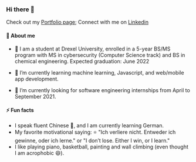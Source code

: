 ### Hi there 👋
Check out my <a href="https://ariel-yeung.github.io/" target="_blank">Portfolio page</a>; Connect with me on <a href= "https://www.linkedin.com/in/man-yi-ariel-yeung-45793313a">Linkedin</a>

#### :raising_hand: About me
- :open_book: I am a student at Drexel University, enrolled in a 5-year BS/MS program with MS in cybersecurity (Computer Science track) and BS in chemical engineering. Expected graduation: June 2022

- 🌱 I’m currently learning machine learning, Javascript, and web/mobile app development.

- 🔭 I’m currently looking for software engineering internships from April to September 2021.

#### ⚡ Fun facts
- I speak fluent Chinese :100:, and I am currently learning German.
- My favorite motivational saying: :star: "Ich verliere nicht. Entweder ich gewinne, oder ich lerne." or "I don’t lose. Either I win, or I learn." 
- I like playing piano, basketball, painting and wall climbing (even thought I am acrophobic	:smile:).
